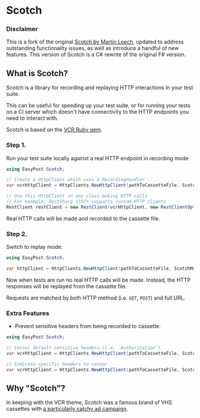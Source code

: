 # Scotch

### Disclaimer
This is a fork of the original [Scotch by Martin Leech](https://github.com/mleech/scotch), updated to address outstanding functionality issues, as well as introduce a handful of new features. This version of Scotch is a C# rewrite of the original F# version.

## What is Scotch?
Scotch is a library for recording and replaying HTTP interactions in your test suite. 

This can be useful for speeding up your test suite, or for running your tests on a CI server which doesn't have connectivity to the HTTP endpoints you need to interact with.

Scotch is based on the [VCR Ruby gem](https://github.com/vcr/vcr).

### Step 1.
Run your test suite locally against a real HTTP endpoint in recording mode

```csharp
using EasyPost.Scotch;

// Create a HttpClient which uses a RecordingHandler
var vcrHttpClient = HttpClients.NewHttpClient(pathToCassetteFile, ScotchMode.Recording);

// Use this HttpClient in any class making HTTP calls
// For example, RestSharp v107+ supports custom HTTP clients
RestClient restClient = new RestClient(vcrHttpClient, new RestClientOptions()));
```
Real HTTP calls will be made and recorded to the cassette file.

### Step 2.
Switch to replay mode:
```csharp
using EasyPost.Scotch;

var httpClient = HttpClients.NewHttpClient(pathToCassetteFile, ScotchMode.Replaying);
```
Now when tests are run no real HTTP calls will be made. Instead, the HTTP responses will be replayed from the cassette file. 

Requests are matched by both HTTP method (i.e. `GET`, `POST`) and full URL.

### Extra Features
- Prevent sensitive headers from being recorded to cassette:
```csharp
using EasyPost.Scotch;

// Censor default sensitive headers (i.e. `Authorization`)
var vcrHttpClient = HttpClients.NewHttpClient(pathToCassetteFile, ScotchMode.Recording, hideCredentials: true);

// Indicate specific headers to censor
var vcrHttpClient = HttpClients.NewHttpClient(pathToCassetteFile, ScotchMode.Recording, hideCredentials: true, headersToHide: new string[] { "MyCustomHeader" });
```

## Why "Scotch"?
In keeping with the VCR theme, Scotch was a famous brand of VHS cassettes with [a particularly catchy ad campaign](https://www.youtube.com/watch?v=lgqTajuemp0).
